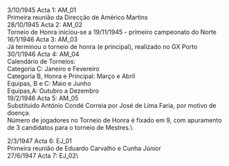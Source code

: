3/10/1945  Acta 1: AM_01\
Primeira reunião da Direcção de Américo Martins\
28/10/1945  Acta 2: AM_02\
Torneio de Honra iniciou-se a 19/11/1945 - primeiro campeonato do Norte\
16/1/1946   Acta 3: AM_03\
Já terminou o torneio de honra (e principal), realizado no GX Porto\
30/1/1946   Acta 4: AM_04\
Calendário de Torneios:\
Categoria C: Janeiro e Fevereiro\
Categoria B, Honra e Principal: Março e Abril\
Equipas, B e C: Maio e Junho\
Equipas,A: Outubro a Dezembro\
19/2/1946    Acta 5: AM_05\
Substituido António Condé Correia por José de Lima Faria, por motivo de doença.\
Número de jogadores no Torneio de Honra é fixado em 9, com apuramento de 3
candidatos para o torneio de Mestres.\

2/3/1947     Acta 6: EJ_01\
Primeira reunião de Eduardo Carvalho e Cunha Júnior\
27/6/1947    Acta 7: EJ_02\
